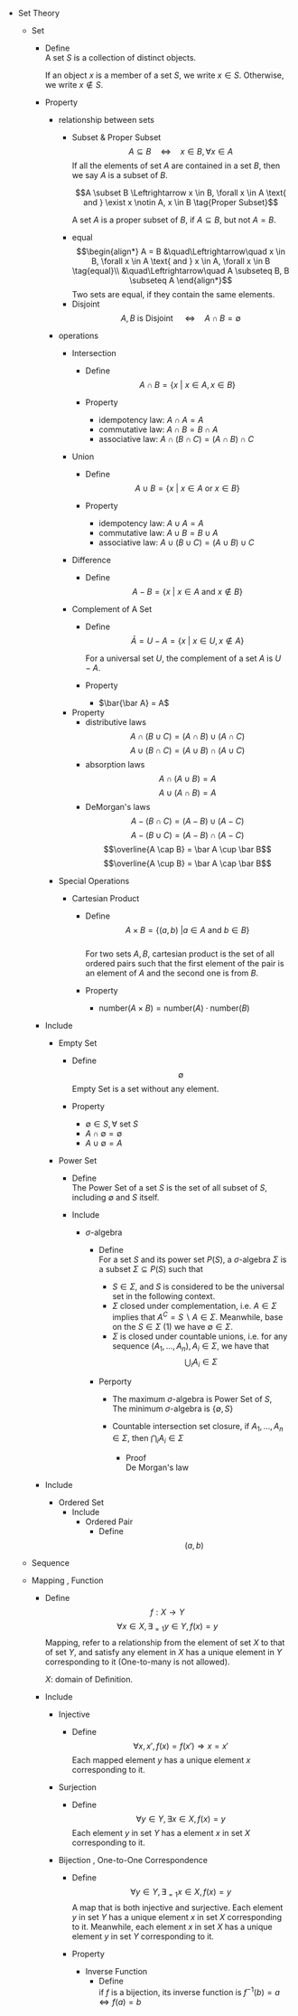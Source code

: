 * Set Theory
  * Set
    - Define  
      A set $S$ is a collection of distinct objects.

      If an object $x$ is a member of a set $S$, we write $x \in S$. Otherwise, we write $x \notin S$.

    - Property
      - relationship between sets
        * Subset & Proper Subset 
          $$A \subseteq B \quad\Leftrightarrow\quad x \in B, \forall x \in A \tag{Subset}$$ 
          If all the elements of set $A$ are contained in a set $B$, then we say $A$ is a subset of $B$.

          $$A \subset B \Leftrightarrow x \in B, \forall x \in A \text{ and } \exist x \notin A, x \in B \tag{Proper Subset}$$ 

          A set $A$ is a proper subset of $B$, if $A \subseteq B$, but not $A = B$.

        - equal  
          $$\begin{align*}
            A = B &\quad\Leftrightarrow\quad x \in B, \forall x \in A \text{ and } x \in A, \forall x \in B  \tag{equal}\\
            &\quad\Leftrightarrow\quad A \subseteq B, B \subseteq A
          \end{align*}$$
          Two sets are equal, if they contain the same elements.

        * Disjoint
          $$A, B \text{ is Disjoint } \quad\Leftrightarrow\quad A \cap B = \emptyset$$   

      - operations
        * Intersection
          - Define
            $$A \cap B = \{x \ |\ x \in A, x \in B\}  \tag{Intersection}$$

          - Property
            - idempotency law: $A \cap A = A$
            - commutative law: $A \cap B = B \cap A$  
            - associative law: $A \cap (B \cap C) = (A \cap B) \cap C$

        * Union
          - Define  
            $$A \cup B = \{x \ |\ x \in A \text{ or } x \in B \}  \tag{Union}$$

          - Property
            - idempotency law: $A \cup A = A$
            - commutative law: $A \cup B = B \cup A$  
            - associative law: $A \cup (B \cup C) = (A \cup B) \cup C$
             
        * Difference
          - Define
            $$A - B = \{x \ |\ x \in A \text{ and } x \notin B\}  \tag{Difference}$$    

        * Complement of A Set
          - Define  
            $$\bar A = U - A = \{x \ |\ x \in U, x \notin A\}  \tag{Complement of A Set}$$  

            For a universal set $U$, the complement of a set $A$ is $U - A$.

          - Property
            - $\bar{\bar A} = A$ 

        - Property
          - distributive laws 
            $$A \cap (B \cup C) = (A \cap B) \cup (A \cap C)$$
            $$A \cup (B \cap C) = (A \cup B) \cap (A \cup C)$$
          - absorption laws
            $$A \cap (A \cup B) = A$$
            $$A \cup (A \cap B) = A$$ 
          - DeMorgan's laws
            $$A - (B \cap C) = (A - B) \cup (A - C)$$ 
            $$A - (B \cup C) = (A - B) \cap (A - C)$$ 
            $$\overline{A \cap B} = \bar A \cup \bar B$$ 
            $$\overline{A \cup B} = \bar A \cap \bar B$$ 

      - Special Operations
        * Cartesian Product
          - Define
            $$A \times B = \{(a, b) \ | a \in A \text{ and } b \in B\}$$  
            For two sets $A, B$, cartesian product is the set of all ordered pairs such that the first element of the pair is an element of $A$ and the second one is from $B$.

          - Property
            - $\text{number}(A \times B) = \text{number}(A) \cdot \text{number}(B)$
    - Include
      * Empty Set
        - Define 
          $$\emptyset$$
          Empty Set is a set without any element. 

        - Property 
          - $\emptyset \in S, \forall \text{ set } S$
          - $A \cap \emptyset = \emptyset$
          - $A \cup \emptyset = A$

      * Power Set
        - Define  
          The Power Set of a set $S$ is the set of all subset of $S$, including $\emptyset$ and $S$ itself.

        - Include
          * $\sigma$-algebra
            - Define  
              For a set $S$ and its power set $P(S)$, a $\sigma$-algebra $\Sigma$ is a subset $\Sigma \subseteq P(S)$ such that
              - $S \in \Sigma$, and $S$ is considered to be the universal set in the following context.
              - $\Sigma$ closed under complementation, i.e. $A \in \Sigma$ implies that $A^C = S \backslash A \in \Sigma$. Meanwhile, base on the $S \in \Sigma$ (1) we have $\emptyset \in \Sigma$. 
              - $\Sigma$ is closed under countable unions, i.e. for any sequence $(A_1, ..., A_n), A_i \in \Sigma$, we have that 
                $$\bigcup_i A_i \in \Sigma$$

            - Perporty
              - The maximum $\sigma$-algebra is Power Set of $S$,  
                The minimum $\sigma$-algebra is $\{\emptyset, S\}$

              - Countable intersection set closure, if $A_1, ... , A_n \in Σ$, then $\bigcap_i A_i  \in Σ$
                - Proof  
                  De Morgan's law

    - Include
      * Ordered Set
        - Include
          * Ordered Pair
            - Define
              $$(a, b)$$    

  * Sequence

  * Mapping , Function
    - Define  
      $$f: X \to Y  \tag{Function}$$
      $$\forall x \in X, \exists_{= 1} y \in Y, f(x) = y$$
      Mapping, refer to a relationship from the element of set $X$ to that of set $Y$, and satisfy any element in $X$ has a unique element in $Y$ corresponding to it (One-to-many is not allowed).

      $X$: domain of Definition.

    - Include
      * Injective
        - Define  
          $$\forall x, x', f(x) = f(x') \Rightarrow x = x'$$
          Each mapped element $y$ has a unique element $x$ corresponding to it.

      * Surjection
        - Define
          $$\forall y \in Y, \exists x \in X, f(x) = y$$
          Each element $y$ in set $Y$ has a element $x$ in set $X$ corresponding to it.

      * Bijection , One-to-One Correspondence
        - Define
          $$\forall y \in Y, \exists_{= 1} x \in X, f(x) = y$$
          A map that is both injective and surjective. Each element $y$ in set $Y$ has a unique element $x$ in set $X$ corresponding to it. Meanwhile, each element $x$ in set $X$ has a unique element $y$ in set $Y$ corresponding to it.

        - Property
          * Inverse Function
            - Define  
              if $f$ is a bijection, its inverse function is $f^{-1}(b) = a \Leftrightarrow f(a) = b$